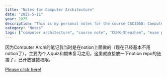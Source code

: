 ```yaml
---
title: "Notes for Computer Architecture"
date: "2025-5-11"
year: 2025
description: "This is my personal notes for the course CSC3050: Computer Architecture in CUHK-Shenzhen, including RISC-V ISA, Pipelining, Memory, etc."
category: "Notes"
tags: ["computer architecture", "course note", "CUHK-Shenzhen", "exam preparation"]
---
```


因为Computer Archi的笔记我当时是在notion上面做的（现在已经基本不用notion了），主要为个人quiz和期末复习之用，这里就直接放一下notion repo的链接了，已开放链接权限。

[Please click here!](https://www.notion.so/CSC3050-Notes-1a06c6f0595380c08759cb5747356bdc?source=copy_link)